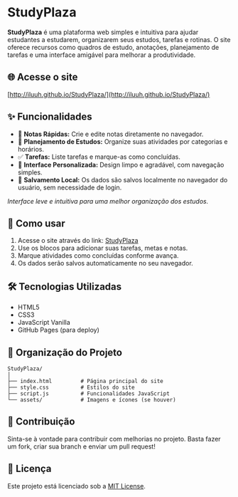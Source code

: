 # StudyPlaza

**StudyPlaza** é uma plataforma web simples e intuitiva para ajudar estudantes a estudarem, organizarem seus estudos, tarefas e rotinas. O site oferece recursos como quadros de estudo, anotações, planejamento de tarefas e uma interface amigável para melhorar a produtividade.

## 🌐 Acesse o site

[http://iluuh.github.io/StudyPlaza/](http://iluuh.github.io/StudyPlaza/)

## ✨ Funcionalidades

* 📝 **Notas Rápidas:** Crie e edite notas diretamente no navegador.
* 📅 **Planejamento de Estudos:** Organize suas atividades por categorias e horários.
* ✅ **Tarefas:** Liste tarefas e marque-as como concluídas.
* 🎨 **Interface Personalizada:** Design limpo e agradável, com navegação simples.
* 💾 **Salvamento Local:** Os dados são salvos localmente no navegador do usuário, sem necessidade de login.

*Interface leve e intuitiva para uma melhor organização dos estudos.*

## 🚀 Como usar

1. Acesse o site através do link: [StudyPlaza](http://iluuh.github.io/StudyPlaza/)
2. Use os blocos para adicionar suas tarefas, metas e notas.
3. Marque atividades como concluídas conforme avança.
4. Os dados serão salvos automaticamente no seu navegador.

## 🛠 Tecnologias Utilizadas

* HTML5
* CSS3
* JavaScript Vanilla
* GitHub Pages (para deploy)

## 📁 Organização do Projeto

```
StudyPlaza/
│
├── index.html         # Página principal do site
├── style.css          # Estilos do site
├── script.js          # Funcionalidades JavaScript
└── assets/            # Imagens e ícones (se houver)
```

## 📌 Contribuição

Sinta-se à vontade para contribuir com melhorias no projeto. Basta fazer um fork, criar sua branch e enviar um pull request!

## 📄 Licença

Este projeto está licenciado sob a [MIT License](LICENSE).


